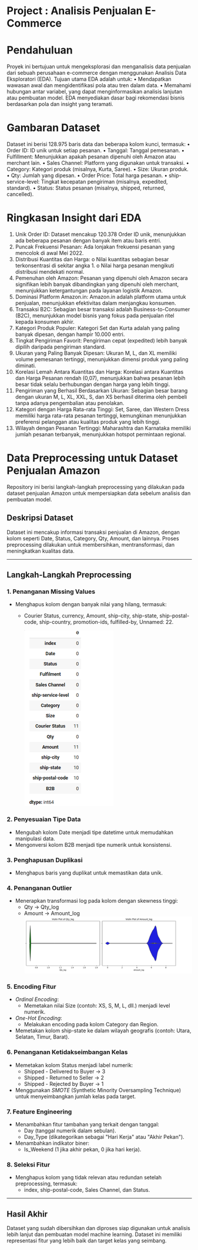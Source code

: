 # Project : Analisis Penjualan E-Commerce

# Pendahuluan

Proyek ini bertujuan untuk mengeksplorasi dan menganalisis data penjualan dari sebuah perusahaan e-commerce dengan menggunakan Analisis Data Eksploratori (EDA). Tujuan utama EDA adalah untuk:
•	Mendapatkan wawasan awal dan mengidentifikasi pola atau tren dalam data.
•	Memahami hubungan antar variabel, yang dapat menginformasikan analisis lanjutan atau pembuatan model.
EDA menyediakan dasar bagi rekomendasi bisnis berdasarkan pola dan insight yang teramati.


# Gambaran Dataset

Dataset ini berisi 128.975 baris data dan beberapa kolom kunci, termasuk:
•	Order ID: ID unik untuk setiap pesanan.
•	Tanggal: Tanggal pemesanan.
•	Fulfillment: Menunjukkan apakah pesanan dipenuhi oleh Amazon atau merchant lain.
•	Sales Channel: Platform yang digunakan untuk transaksi.
•	Category: Kategori produk (misalnya, Kurta, Saree).
•	Size: Ukuran produk.
•	Qty: Jumlah yang dipesan.
•	Order Price: Total harga pesanan.
•	ship-service-level: Tingkat kecepatan pengiriman (misalnya, expedited, standard).
•	Status: Status pesanan (misalnya, shipped, returned, cancelled).



# Ringkasan Insight dari EDA

1.	Unik Order ID: Dataset mencakup 120.378 Order ID unik, menunjukkan ada beberapa pesanan dengan banyak item atau baris entri.
2.	Puncak Frekuensi Pesanan: Ada lonjakan frekuensi pesanan yang mencolok di awal Mei 2022.
3.	Distribusi Kuantitas dan Harga:
o	Nilai kuantitas sebagian besar terkonsentrasi di sekitar angka 1.
o	Nilai harga pesanan mengikuti distribusi mendekati normal.
4.	Pemenuhan oleh Amazon: Pesanan yang dipenuhi oleh Amazon secara signifikan lebih banyak dibandingkan yang dipenuhi oleh merchant, menunjukkan ketergantungan pada layanan logistik Amazon.
5.	Dominasi Platform Amazon.in: Amazon.in adalah platform utama untuk penjualan, menunjukkan efektivitas dalam menjangkau konsumen.
6.	Transaksi B2C: Sebagian besar transaksi adalah Business-to-Consumer (B2C), menunjukkan model bisnis yang fokus pada penjualan ritel kepada konsumen akhir.
7.	Kategori Produk Populer: Kategori Set dan Kurta adalah yang paling banyak dipesan, dengan hampir 10.000 entri.
8.	Tingkat Pengiriman Favorit: Pengiriman cepat (expedited) lebih banyak dipilih daripada pengiriman standard.
9.	Ukuran yang Paling Banyak Dipesan: Ukuran M, L, dan XL memiliki volume pemesanan tertinggi, menunjukkan dimensi produk yang paling diminati.
10.	Korelasi Lemah Antara Kuantitas dan Harga: Korelasi antara Kuantitas dan Harga Pesanan rendah (0,07), menunjukkan bahwa pesanan lebih besar tidak selalu berhubungan dengan harga yang lebih tinggi.
11.	Pengiriman yang Berhasil Berdasarkan Ukuran: Sebagian besar barang dengan ukuran M, L, XL, XXL, S, dan XS berhasil diterima oleh pembeli tanpa adanya pengembalian atau penolakan.
12.	Kategori dengan Harga Rata-rata Tinggi: Set, Saree, dan Western Dress memiliki harga rata-rata pesanan tertinggi, kemungkinan menunjukkan preferensi pelanggan atau kualitas produk yang lebih tinggi.
13.	Wilayah dengan Pesanan Tertinggi: Maharashtra dan Karnataka memiliki jumlah pesanan terbanyak, menunjukkan hotspot permintaan regional.


# Data Preprocessing untuk Dataset Penjualan Amazon

Repository ini berisi langkah-langkah preprocessing yang dilakukan pada dataset penjualan Amazon untuk mempersiapkan data sebelum analisis dan pembuatan model.

## Deskripsi Dataset
Dataset ini mencakup informasi transaksi penjualan di Amazon, dengan kolom seperti Date, Status, Category, Qty, Amount, dan lainnya. Proses preprocessing dilakukan untuk membersihkan, mentransformasi, dan meningkatkan kualitas data.

---

## Langkah-Langkah Preprocessing

### 1. Penanganan Missing Values
- Menghapus kolom dengan banyak nilai yang hilang, termasuk:
  - Courier Status, currency, Amount, ship-city, ship-state, ship-postal-code, ship-country, promotion-ids, fulfilled-by, Unnamed: 22.

    ![alt text](https://github.com/Rizqii1/Finpro_Kelompok1/blob/main/missing%20value.png?raw=true)
  
### 2. Penyesuaian Tipe Data
- Mengubah kolom Date menjadi tipe datetime untuk memudahkan manipulasi data.
- Mengonversi kolom B2B menjadi tipe numerik untuk konsistensi.

### 3. Penghapusan Duplikasi
- Menghapus baris yang duplikat untuk memastikan data unik.

### 4. Penanganan Outlier
- Menerapkan transformasi log pada kolom dengan skewness tinggi:
  - Qty → Qty_log
  - Amount → Amount_log
  ![alt text](https://github.com/Rizqii1/Finpro_Kelompok1/blob/main/Plot_%20Log.png?raw=true)
### 5. Encoding Fitur
- *Ordinal Encoding*:
  - Memetakan nilai Size (contoh: XS, S, M, L, dll.) menjadi level numerik.
- *One-Hot Encoding*:
  - Melakukan encoding pada kolom Category dan Region.
- Memetakan kolom ship-state ke dalam wilayah geografis (contoh: Utara, Selatan, Timur, Barat).

### 6. Penanganan Ketidakseimbangan Kelas
- Memetakan kolom Status menjadi label numerik:
  - Shipped - Delivered to Buyer → 3
  - Shipped - Returned to Seller → 2
  - Shipped - Rejected by Buyer → 1
- Menggunakan *SMOTE* (Synthetic Minority Oversampling Technique) untuk menyeimbangkan jumlah kelas pada target.

### 7. Feature Engineering
- Menambahkan fitur tambahan yang terkait dengan tanggal:
  - Day (tanggal numerik dalam sebulan).
  - Day_Type (dikategorikan sebagai "Hari Kerja" atau "Akhir Pekan").
- Menambahkan indikator biner:
  - Is_Weekend (1 jika akhir pekan, 0 jika hari kerja).

### 8. Seleksi Fitur
- Menghapus kolom yang tidak relevan atau redundan setelah preprocessing, termasuk:
  - index, ship-postal-code, Sales Channel, dan Status.

---

## Hasil Akhir
Dataset yang sudah dibersihkan dan diproses siap digunakan untuk analisis lebih lanjut dan pembuatan model machine learning. Dataset ini memiliki representasi fitur yang lebih baik dan target kelas yang seimbang.
